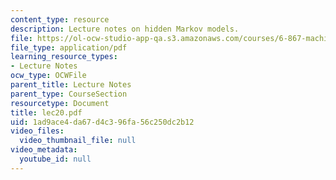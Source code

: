 ```yaml
---
content_type: resource
description: Lecture notes on hidden Markov models.
file: https://ol-ocw-studio-app-qa.s3.amazonaws.com/courses/6-867-machine-learning-fall-2006/1ad9ace4da67d4c396fa56c250dc2b12_lec20.pdf
file_type: application/pdf
learning_resource_types:
- Lecture Notes
ocw_type: OCWFile
parent_title: Lecture Notes
parent_type: CourseSection
resourcetype: Document
title: lec20.pdf
uid: 1ad9ace4-da67-d4c3-96fa-56c250dc2b12
video_files:
  video_thumbnail_file: null
video_metadata:
  youtube_id: null
---
```

